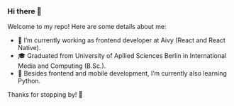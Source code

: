 ### Hi there 👋


Welcome to my repo! Here are some details about me:

- 🔭 I’m currently working as frontend developer at Aivy (React and React Native).
- 🎓 Graduated from University of Apllied Sciences Berlin in International Media and Computing (B.Sc.).
- 🌱 Besides frontend and mobile development, I’m currently also learning Python.

Thanks for stopping by! 🎉 
